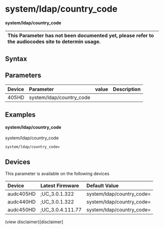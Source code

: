 ﻿---
description: system/ldap/country_code
search: false
---

# system/ldap/country_code

#### system/ldap/country_code


| This Parameter has not been documented yet, please refer to the audiocodes site to determin usage.  | 
| :--- |

## Syntax

## Parameters
|Device|Parameter|value|Description|
|:---|:---|:---|:---|
| 405HD | system/ldap/country_code |  |  |

## Examples
#### system/ldap/country_code

system/ldap/country_code

```
system/ldap/country_code=
```

## Devices
This parameter is available on the following devices

| Device | Latest Firmware | Default Value |
|:---|:---|:---|
| audc405HD | ;UC_3.0.1.322 | system/ldap/country_code= 
| audc440HD | ;UC_3.0.1.322 | system/ldap/country_code= 
| audc450HD | ;UC_3.0.4.111.77 | system/ldap/country_code= 

(view disclaimer)[disclaimer]
